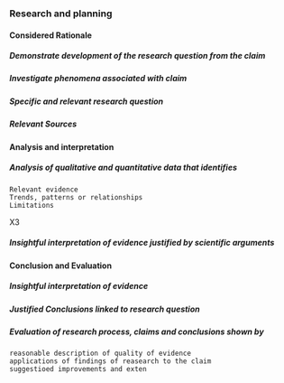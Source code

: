 ### Research and planning
#### Considered Rationale 
##### Demonstrate development of the research question from the claim
##### Investigate phenomena associated with claim
##### Specific and relevant research question 
##### Relevant Sources




#### Analysis and interpretation
##### *Analysis* of qualitative and quantitative data that identifies
	Relevant evidence
	Trends, patterns or relationships
	Limitations

X3

##### Insightful *interpretation* of evidence justified by scientific arguments




#### Conclusion and Evaluation
##### Insightful interpretation of evidence
##### Justified Conclusions linked to research question
##### Evaluation of research process, claims and conclusions shown by
	reasonable description of quality of evidence
	applications of findings of reasearch to the claim
	suggestioed improvements and exten